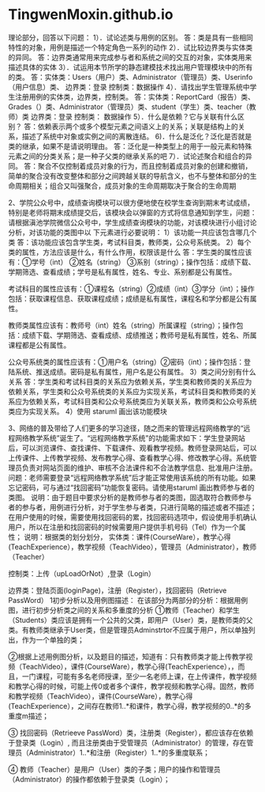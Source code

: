 # TingwenMoxin.github.io
理论部分，回答以下问题：
1）．试论述类与用例的区别。
答：类是具有一些相同特性的对象，用例是描述一个特定角色一系列的动作
2）．试比较边界类与实体类的异同。
答：边界类通常用来完成参与者和系统之间的交互的对象，实体类用来描述具体的实体
3）．试运用本节所学的静态建模技术找出用户管理模块中的所有的类。
答：实体类：Users（用户）类、Administrator（管理员）类、Userinfo（用户信息）类、
边界类：登录
控制类：数据操作
4）．请找出学生管理系统中学生注册用例的实体类，边界类，控制类。
答：实体类：ReportCard（报告）类、Grades（）类、Administrator（管理员）类、student（学生）类、teacher（教师）类
边界类：登录
控制类： 数据操作
5）．什么是依赖？它与关联有什么区别？
答：依赖表示两个或多个模型元素之间语义上的关系；关联是结构上的关系，描述了系统中对象或实例之间的离散连结。
6)．什么是泛化？泛化是否就是类的继承，如果不是请说明理由。
答：泛化是一种类型上的用于一般元素和特殊元素之间的分类关系；是一种子父类的继承关系的吧
7）．试论述聚合和组合的异同。
答：聚合不仅控制着成员对象的行为，而且控制着成员对象的创建和撤销，简单的聚合没有改变整体和部分之间跨越关联的导航含义，也不与整体和部分的生命周期相关；组合又叫强聚合，成员对象的生命周期取决于聚合的生命周期

2、学院公众号中，成绩查询模块可以很方便地使在校学生查询到期末考试成绩，特别是老师将期末成绩提交后，该模块会以弹窗的方式将信息通知到学生，问题：请根据滇池学院微信公众号中，学生成绩查询模块的功能，对该模块进行小组讨论分析，对该功能的类图中以
下元素进行必要说明：
1）该功能一共应该包含哪几个类
答：该功能应该包含学生类，考试科目类，教师类，公众号系统类。
2）每个类的属性，方法应该是什么，有什么作用，权限该是什么
答：学生类的属性应该有：①学号（int） ②姓名（string）  ③系别（string）；操作包括：成绩下载、学期筛选、查看成绩；学号是私有属性，姓名、专业、系别都是公有属性。

考试科目的属性应该有：①课程名（string）②成绩（int）③学分（int）；操作包括：获取课程信息、获取课程成绩；成绩是私有属性，课程名和学分都是公有属性。

教师类属性应该有：教师号（int）姓名（string）所属课程（string）；操作包括：成绩下载、学期筛选、查看成绩、成绩推送；教师号是私有属性，姓名、所属课程都是公有属性。

公众号系统类的属性应该有：①用户名（string）②密码（int）；操作包括：登陆系统、推送成绩。密码是私有属性，用户名是公有属性。
3）类之间分别有什么关系
答：学生类和考试科目类的关系应为依赖关系，学生类和教师类的关系应为依赖关系，学生类和公众号系统类的关系应为实现关系，考试科目类和教师类的关系应为依赖关系，考试科目类和公众号系统类应为关联关系，教师类和公众号系统类应为实现关系。
4）使用 staruml 画出该功能模块

3、网络的普及带给了人们更多的学习途径，随之而来的管理远程网络教学的“远程网络教学系统”诞生了。“远程网络教学系统”的功能需求如下：学生登录网站后，可以浏览课件、查找课件、下载课件、观看教学视频。教师登录网站后，可以上传课件、上传教学视频、发布教学心得、查看教学心得、修改教学心得。系统管理员负责对网站页面的维护、审核不合法课件和不合法教学信息、批准用户注册。
问题：老师需要登录“远程网络教学系统”后才能正常使用该系统的所有功能。如果忘记密码，可与通过“找回密码”功能恢复密码。请使用staruml 画出教师参与者的类图。
说明：由于题目中要求分析的是教师参与者的类图，固选取符合教师参与者的参与者，用例进行分析，对于学生参与者类，只进行简略的描述或者不描述；
在用户使用的时候，需要使用找回密码的累，找回密码选项中，假设使用手机确认用户，所以在注册和找回密码的时候需要用户提供手机号码（Tel）作为一个属性；
说明：根据类的划分划分，
实体类：课件(CourseWare），教学心得(TeachExperience），教学视频（TeachVideo），管理员（Administrator），教师（Teacher）

控制类：上传（upLoadOrNot）,登录（Login）

边界类：登陆页面(loginPage)，注册（Register），找回密码（Retrieve PassWord）
1初步分析以及用例图描述：
在该部分为两部分的分析：根据用例图，进行初步分析类之间的关系和多重度的分析
①教师（Teacher）和学生（Students）类应该是拥有一个公共的父类，即用户（User）类，是教师类的父类。有教师类继承于User类，但是管理员Adminstrtor不应属于用户，所以单独列出，作为一个单独的类；

②根据上述用例图分析，以及题目的描述，知道有：只有教师类才能上传教学视频（TeachVideo），课件(CourseWare），教学心得(TeachExperience），，而且，一门课程，可能有多名老师授课，至少一名老师上课，在上传课件，教学视频和教学心得的时候，可能上传0或者多个课件，教学视频和教学心得。固然，教师和教学视频（TeachVideo），课件(CourseWare），教学心得(TeachExperience），之间存在教师1..*和课件，教学心得，教学视频的0..*的多重度m描述；

③ 找回密码（Retrieeve PassWord）类，注册类（Register），都应该存在依赖于登录类（Login）,
而且注册类由于受管理员（Administrator）的管理，存在管理员（Administrator）1..*和注册（Register）1..*的多重度联系；


④  教师（Teacher）是用户（User）类的子类；用户的操作和管理员（Administrator）的操作都依赖于登录类（Login）；

